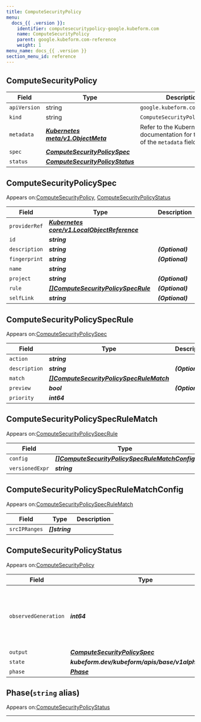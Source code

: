 ```yaml
---
title: ComputeSecurityPolicy
menu:
  docs_{{ .version }}:
    identifier: computesecuritypolicy-google.kubeform.com
    name: ComputeSecurityPolicy
    parent: google.kubeform.com-reference
    weight: 1
menu_name: docs_{{ .version }}
section_menu_id: reference
---
```


## ComputeSecurityPolicy
| Field | Type | Description |
| ------ | ----- | ----------- |
| `apiVersion` | string | `google.kubeform.com/v1alpha1` |
|    `kind` | string | `ComputeSecurityPolicy` |
| `metadata` | ***[Kubernetes meta/v1.ObjectMeta](https://v1-18.docs.kubernetes.io/docs/reference/generated/kubernetes-api/v1.18/#objectmeta-v1-meta)***|Refer to the Kubernetes API documentation for the fields of the `metadata` field.|
| `spec` | ***[ComputeSecurityPolicySpec](#computesecuritypolicyspec)***||
| `status` | ***[ComputeSecurityPolicyStatus](#computesecuritypolicystatus)***||
## ComputeSecurityPolicySpec

Appears on:[ComputeSecurityPolicy](#computesecuritypolicy), [ComputeSecurityPolicyStatus](#computesecuritypolicystatus)

| Field | Type | Description |
| ------ | ----- | ----------- |
| `providerRef` | ***[Kubernetes core/v1.LocalObjectReference](https://v1-18.docs.kubernetes.io/docs/reference/generated/kubernetes-api/v1.18/#localobjectreference-v1-core)***||
| `id` | ***string***||
| `description` | ***string***| ***(Optional)*** |
| `fingerprint` | ***string***| ***(Optional)*** |
| `name` | ***string***||
| `project` | ***string***| ***(Optional)*** |
| `rule` | ***[[]ComputeSecurityPolicySpecRule](#computesecuritypolicyspecrule)***| ***(Optional)*** |
| `selfLink` | ***string***| ***(Optional)*** |
## ComputeSecurityPolicySpecRule

Appears on:[ComputeSecurityPolicySpec](#computesecuritypolicyspec)

| Field | Type | Description |
| ------ | ----- | ----------- |
| `action` | ***string***||
| `description` | ***string***| ***(Optional)*** |
| `match` | ***[[]ComputeSecurityPolicySpecRuleMatch](#computesecuritypolicyspecrulematch)***||
| `preview` | ***bool***| ***(Optional)*** |
| `priority` | ***int64***||
## ComputeSecurityPolicySpecRuleMatch

Appears on:[ComputeSecurityPolicySpecRule](#computesecuritypolicyspecrule)

| Field | Type | Description |
| ------ | ----- | ----------- |
| `config` | ***[[]ComputeSecurityPolicySpecRuleMatchConfig](#computesecuritypolicyspecrulematchconfig)***||
| `versionedExpr` | ***string***||
## ComputeSecurityPolicySpecRuleMatchConfig

Appears on:[ComputeSecurityPolicySpecRuleMatch](#computesecuritypolicyspecrulematch)

| Field | Type | Description |
| ------ | ----- | ----------- |
| `srcIPRanges` | ***[]string***||
## ComputeSecurityPolicyStatus

Appears on:[ComputeSecurityPolicy](#computesecuritypolicy)

| Field | Type | Description |
| ------ | ----- | ----------- |
| `observedGeneration` | ***int64***| ***(Optional)*** Resource generation, which is updated on mutation by the API Server.|
| `output` | ***[ComputeSecurityPolicySpec](#computesecuritypolicyspec)***| ***(Optional)*** |
| `state` | ***kubeform.dev/kubeform/apis/base/v1alpha1.State***| ***(Optional)*** |
| `phase` | ***[Phase](#phase)***| ***(Optional)*** |
## Phase(`string` alias)

Appears on:[ComputeSecurityPolicyStatus](#computesecuritypolicystatus)

---
